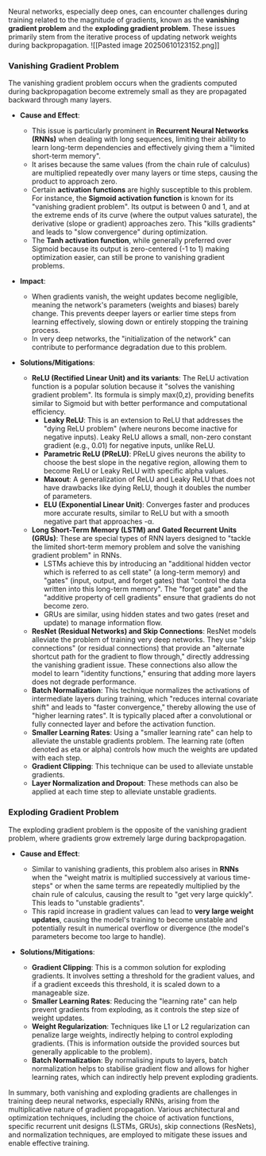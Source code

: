 Neural networks, especially deep ones, can encounter challenges during training related to the magnitude of gradients, known as the **vanishing gradient problem** and the **exploding gradient problem**. These issues primarily stem from the iterative process of updating network weights during backpropagation.
![[Pasted image 20250610123152.png]]
### Vanishing Gradient Problem

The vanishing gradient problem occurs when the gradients computed during backpropagation become extremely small as they are propagated backward through many layers.

- **Cause and Effect**:
    
    - This issue is particularly prominent in **Recurrent Neural Networks (RNNs)** when dealing with long sequences, limiting their ability to learn long-term dependencies and effectively giving them a "limited short-term memory".
    - It arises because the same values (from the chain rule of calculus) are multiplied repeatedly over many layers or time steps, causing the product to approach zero.
    - Certain **activation functions** are highly susceptible to this problem. For instance, the **Sigmoid activation function** is known for its "vanishing gradient problem". Its output is between 0 and 1, and at the extreme ends of its curve (where the output values saturate), the derivative (slope or gradient) approaches zero. This "kills gradients" and leads to "slow convergence" during optimization.
    - The **Tanh activation function**, while generally preferred over Sigmoid because its output is zero-centered (-1 to 1) making optimization easier, can still be prone to vanishing gradient problems.
- **Impact**:
    
    - When gradients vanish, the weight updates become negligible, meaning the network's parameters (weights and biases) barely change. This prevents deeper layers or earlier time steps from learning effectively, slowing down or entirely stopping the training process.
    - In very deep networks, the "initialization of the network" can contribute to performance degradation due to this problem.
- **Solutions/Mitigations**:
    
    - **ReLU (Rectified Linear Unit) and its variants**: The ReLU activation function is a popular solution because it "solves the vanishing gradient problem". Its formula is simply max(0,z), providing benefits similar to Sigmoid but with better performance and computational efficiency.
        - **Leaky ReLU**: This is an extension to ReLU that addresses the "dying ReLU problem" (where neurons become inactive for negative inputs). Leaky ReLU allows a small, non-zero constant gradient (e.g., 0.01) for negative inputs, unlike ReLU.
        - **Parametric ReLU (PReLU)**: PReLU gives neurons the ability to choose the best slope in the negative region, allowing them to become ReLU or Leaky ReLU with specific alpha values.
        - **Maxout**: A generalization of ReLU and Leaky ReLU that does not have drawbacks like dying ReLU, though it doubles the number of parameters.
        - **ELU (Exponential Linear Unit)**: Converges faster and produces more accurate results, similar to ReLU but with a smooth negative part that approaches -α.
    - **Long Short-Term Memory (LSTM) and Gated Recurrent Units (GRUs)**: These are special types of RNN layers designed to "tackle the limited short-term memory problem and solve the vanishing gradient problem" in RNNs.
        - LSTMs achieve this by introducing an "additional hidden vector which is referred to as cell state" (a long-term memory) and "gates" (input, output, and forget gates) that "control the data written into this long-term memory". The "forget gate" and the "additive property of cell gradients" ensure that gradients do not become zero.
        - GRUs are similar, using hidden states and two gates (reset and update) to manage information flow.
    - **ResNet (Residual Networks) and Skip Connections**: ResNet models alleviate the problem of training very deep networks. They use "skip connections" (or residual connections) that provide an "alternate shortcut path for the gradient to flow through," directly addressing the vanishing gradient issue. These connections also allow the model to learn "identity functions," ensuring that adding more layers does not degrade performance.
    - **Batch Normalization**: This technique normalizes the activations of intermediate layers during training, which "reduces internal covariate shift" and leads to "faster convergence," thereby allowing the use of "higher learning rates". It is typically placed after a convolutional or fully connected layer and before the activation function.
    - **Smaller Learning Rates**: Using a "smaller learning rate" can help to alleviate the unstable gradients problem. The learning rate (often denoted as eta or alpha) controls how much the weights are updated with each step.
    - **Gradient Clipping**: This technique can be used to alleviate unstable gradients.
    - **Layer Normalization and Dropout**: These methods can also be applied at each time step to alleviate unstable gradients.

### Exploding Gradient Problem

The exploding gradient problem is the opposite of the vanishing gradient problem, where gradients grow extremely large during backpropagation.

- **Cause and Effect**:
    
    - Similar to vanishing gradients, this problem also arises in **RNNs** when the "weight matrix is multiplied successively at various time-steps" or when the same terms are repeatedly multiplied by the chain rule of calculus, causing the result to "get very large quickly". This leads to "unstable gradients".
    - This rapid increase in gradient values can lead to **very large weight updates**, causing the model's training to become unstable and potentially result in numerical overflow or divergence (the model's parameters become too large to handle).
- **Solutions/Mitigations**:
    
    - **Gradient Clipping**: This is a common solution for exploding gradients. It involves setting a threshold for the gradient values, and if a gradient exceeds this threshold, it is scaled down to a manageable size.
    - **Smaller Learning Rates**: Reducing the "learning rate" can help prevent gradients from exploding, as it controls the step size of weight updates.
    - **Weight Regularization**: Techniques like L1 or L2 regularization can penalize large weights, indirectly helping to control exploding gradients. (This is information outside the provided sources but generally applicable to the problem).
    - **Batch Normalization**: By normalising inputs to layers, batch normalization helps to stabilise gradient flow and allows for higher learning rates, which can indirectly help prevent exploding gradients.

In summary, both vanishing and exploding gradients are challenges in training deep neural networks, especially RNNs, arising from the multiplicative nature of gradient propagation. Various architectural and optimization techniques, including the choice of activation functions, specific recurrent unit designs (LSTMs, GRUs), skip connections (ResNets), and normalization techniques, are employed to mitigate these issues and enable effective training.